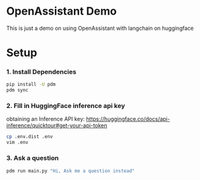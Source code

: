 # OpenAssistant Demo

This is just a demo on using OpenAssistant with langchain on huggingface 

# Setup

### 1. Install Dependencies

```bash
pip install -U pdm
pdm sync
```
### 2. Fill in HuggingFace inference api key
obtaining an Inference API key: https://huggingface.co/docs/api-inference/quicktour#get-your-api-token

```bash
cp .env.dist .env
vim .env
```
### 3. Ask a question

```bash
pdm run main.py "Hi, Ask me a question instead"
```
